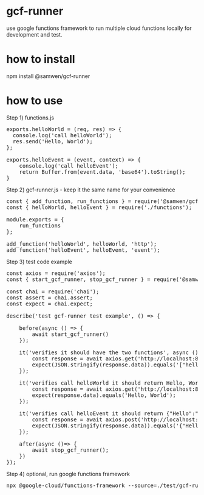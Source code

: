 # gcf-runner

use google functions framework to run multiple cloud functions locally for development and test.

# how to install

npm install @samwen/gcf-runner

# how to use

Step 1) functions.js 
<pre>
exports.helloWorld = (req, res) => {
  console.log('call helloWorld');
  res.send('Hello, World');
};

exports.helloEvent = (event, context) => {
    console.log('call helloEvent');
    return Buffer.from(event.data, 'base64').toString();
}
</pre>

Step 2) gcf-runner.js - keep it the same name for your convenience
<pre>
const { add_function, run_functions } = require('@samwen/gcf-runner');
const { helloWorld, helloEvent } = require('./functions');

module.exports = {
    run_functions
};

add_function('helloWorld', helloWorld, 'http');
add_function('helloEvent', helloEvent, 'event');
</pre>

Step 3) test code example
<pre>
const axios = require('axios');
const { start_gcf_runner, stop_gcf_runner } = require('@samwen/gcf-runner');

const chai = require('chai');
const assert = chai.assert;
const expect = chai.expect;

describe('test gcf-runner test example', () => {

    before(async () => {
        await start_gcf_runner()
    });

    it('verifies it should have the two functions', async () => {
        const response = await axios.get('http://localhost:8080');
        expect(JSON.stringify(response.data)).equals('["helloWorld","helloEvent"]');
    });

    it('verifies call helloWorld it should return Hello, World', async () => {
        const response = await axios.get('http://localhost:8080/helloWorld');
        expect(response.data).equals('Hello, World');
    });

    it('verifies call helloEvent it should return {"Hello":"Event"}', async () => {
        const response = await axios.post('http://localhost:8080/helloEvent', {Hello: 'Event'});
        expect(JSON.stringify(response.data)).equals('{"Hello":"Event"}');
    });

    after(async ()=> {
        await stop_gcf_runner();
    })
});
</pre>

Step 4) optional, run google functions framework
<pre>
npx @google-cloud/functions-framework --source=./test/gcf-runner.js --target=run_functions
</pre>
